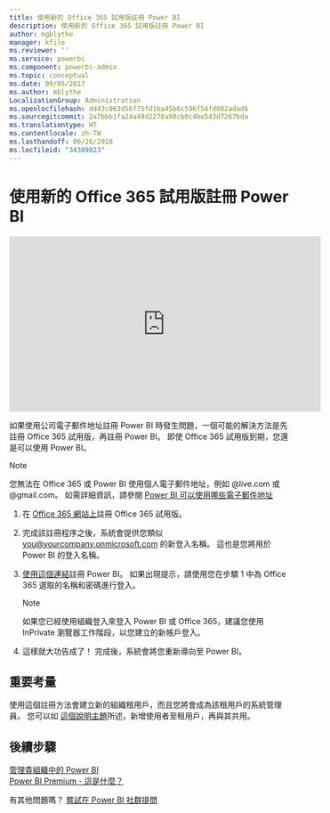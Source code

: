 ```yaml
---
title: 使用新的 Office 365 試用版註冊 Power BI
description: 使用新的 Office 365 試用版註冊 Power BI
author: mgblythe
manager: kfile
ms.reviewer: ''
ms.service: powerbi
ms.component: powerbi-admin
ms.topic: conceptual
ms.date: 09/05/2017
ms.author: mblythe
LocalizationGroup: Administration
ms.openlocfilehash: dd43c063d56f75fd1ba45b6c596f54fd002adad6
ms.sourcegitcommit: 2a7bbb1fa24a49d2278a90cb0c4be543d7267bda
ms.translationtype: HT
ms.contentlocale: zh-TW
ms.lasthandoff: 06/26/2018
ms.locfileid: "34309823"
---
```

# <a name="signing-up-for-power-bi-with-a-new-office-365-trial"></a>使用新的 Office 365 試用版註冊 Power BI
<iframe width="560" height="315" src="https://www.youtube.com/embed/gbSuFST-Nx4?showinfo=0" frameborder="0" allowfullscreen></iframe>

如果使用公司電子郵件地址註冊 Power BI 時發生問題，一個可能的解決方法是先註冊 Office 365 試用版，再註冊 Power BI。  即使 Office 365 試用版到期，您還是可以使用 Power BI。

> [!NOTE]
> 您無法在 Office 365 或 Power BI 使用個人電子郵件地址，例如 @live.com 或 @gmail.com。 如需詳細資訊，請參閱 [Power BI 可以使用哪些電子郵件地址](service-self-service-signup-for-power-bi.md#what-email-address-can-be-used-with-power-bi)
> 
> 

1. 在 [Office 365 網站上](https://go.microsoft.com/fwlink/p/?LinkID=403802)註冊 Office 365 試用版。
2. 完成該註冊程序之後，系統會提供您類似 you@yourcompany.onmicrosoft.com 的新登入名稱。  這也是您將用於 Power BI 的登入名稱。
3. [使用這個連結](https://portal.office.com/Start/Confirm?Sku=a403ebcc-fae0-4ca2-8c8c-7a907fd6c235&ru=https%3A%2F%2Fapp.powerbi.com%3FredirectedFromSignup%3D1%26noSignUpCheck%3D1)註冊 Power BI。  如果出現提示，請使用您在步驟 1 中為 Office 365 選取的名稱和密碼進行登入。
   
   > [!NOTE]
   > 如果您已經使用組織登入來登入 Power BI 或 Office 365，建議您使用 InPrivate 瀏覽器工作階段，以您建立的新帳戶登入。
   > 
   > 
4. 這樣就大功告成了！  完成後，系統會將您重新導向至 Power BI。

## <a name="important-considerations"></a>重要考量
使用這個註冊方法會建立新的組織租用戶，而且您將會成為該租用戶的系統管理員。 您可以如 [這個說明主題](https://support.office.com/en-sg/article/Add-users-individually-to-Office-365---Admin-Help-1970f7d6-03b5-442f-b385-5880b9c256ec?ui=en-US&rs=en-SG&ad=SG)所述，新增使用者至租用戶，再與其共用。

## <a name="next-steps"></a>後續步驟
[管理貴組織中的 Power BI](service-admin-administering-power-bi-in-your-organization.md)  
[Power BI Premium - 這是什麼？](service-premium.md)  

有其他問題嗎？ [嘗試在 Power BI 社群提問](http://community.powerbi.com/)

